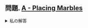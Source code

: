 ## 問題. [A - Placing Marbles](https://atcoder.jp/contests/abc081/tasks/abc081_a)

<details><summary>私の解答</summary><div>
  
```C++

#include <bits/stdc++.h>
using namespace std;

int main() {
  int s, s1, s2, s3, x;
  cin >> s;
  
  // s1の値
  if (s >= 100) {
    s1 = 1;
  } 
  else {
    s1 = 0;
  }
  
  // s2の値
  if (s1 == 1) {
    if (s - 100 >= 10) {
      s2 = 1;
    } else {
      s2 = 0;
    }
  }

  // s3の値
  if (s % 2 == 1) {
    s3 = 1;
  } 
  else {
    s3 = 0;
  }
  
  x = s1 + s2 + s3;
  cout << x << endl;
}

```
</div></details>
